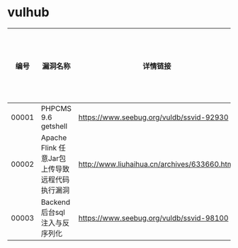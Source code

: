 # vulhub

| 编号 | 漏洞名称 | 详情链接 | 是否存在poc或exp |
| ---- | ------ | ------ | ------ |
| 00001 | PHPCMS 9.6 getshell | https://www.seebug.org/vuldb/ssvid-92930 | 是 |
| 00002 | Apache Flink 任意Jar包上传导致远程代码执行漏洞 | http://www.liuhaihua.cn/archives/633660.html | 是 |
| 00003 | Backend后台sql注入与反序列化 | https://www.seebug.org/vuldb/ssvid-98100 | 否 |